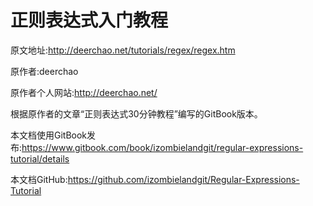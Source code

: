# 正则表达式入门教程


原文地址:<http://deerchao.net/tutorials/regex/regex.htm>

原作者:deerchao

原作者个人网站:<http://deerchao.net/>

根据原作者的文章“正则表达式30分钟教程”编写的GitBook版本。

本文档使用GitBook发布:<https://www.gitbook.com/book/izombielandgit/regular-expressions-tutorial/details>

本文档GitHub:<https://github.com/izombielandgit/Regular-Expressions-Tutorial>